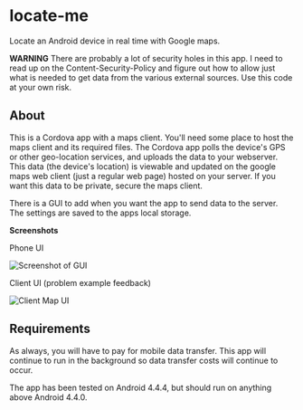 # locate-me

Locate an Android device in real time with Google maps.

**WARNING** There are probably a lot of security holes in this app. I need to read up on the Content-Security-Policy and figure out how to allow just what is needed to get data from the various external sources. Use this code at your own risk. 

## About

This is a Cordova app with a maps client. You'll need some place to host the maps client and its required files. The Cordova app polls the device's GPS or other geo-location services, and uploads the data to your webserver. This data (the device's location) is viewable and updated on the google maps web client (just a regular web page) hosted on your server. If you want this data to be private, secure the maps client. 

There is a GUI to add when you want the app to send data to the server. The settings are saved to the apps local storage. 

**Screenshots**

Phone UI

![Screenshot of GUI](https://i.imgur.com/QnHPeft.png)

Client UI (problem example feedback)

![Client Map UI](https://i.imgur.com/eoCEpUo.png)

## Requirements 

As always, you will have to pay for mobile data transfer. This app will continue to run in the background so data transfer costs will continue to occur. 

The app has been tested on Android 4.4.4, but should run on anything above Android 4.4.0. 

